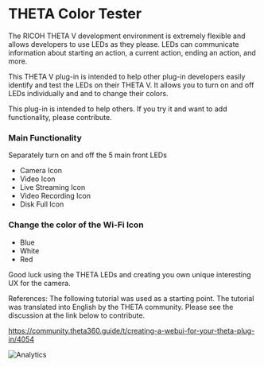 # THETA Color Tester

The RICOH THETA V development environment is extremely flexible and allows developers to use LEDs as they please. LEDs can communicate information about starting an action, a current action, ending an action, and more. 

This THETA V plug-in is intended to help other plug-in developers easily identify and test the LEDs on their THETA V. It allows you to turn on and off LEDs individually and and to change their colors. 

This plug-in is intended to help others. If you try it and want to add functionality, please contribute.

### Main Functionality
Separately turn on and off the 5 main front LEDs
* Camera Icon
* Video Icon
* Live Streaming Icon
* Video Recording Icon
* Disk Full Icon

### Change the color of the Wi-Fi Icon
* Blue
* White
* Red

Good luck using the THETA LEDs and creating you own unique interesting UX for the camera.

References: 
The following tutorial was used as a starting point. The tutorial was translated
into English by the THETA community. Please see the discussion at the link
below to contribute.

https://community.theta360.guide/t/creating-a-webui-for-your-theta-plug-in/4054

![Analytics](https://ga-beacon.appspot.com/UA-73311422-5/webgui-sample)
